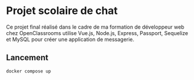 # Projet scolaire de chat

Ce projet final réalisé dans le cadre de ma formation de développeur web chez OpenClassrooms utilise Vue.js, Node.js, Express, Passport, Sequelize et MySQL pour créer une application de messagerie.

## Lancement

`docker compose up`
